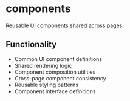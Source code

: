 # components

Reusable UI components shared across pages.

## Functionality
- Common UI component definitions
- Shared rendering logic
- Component composition utilities
- Cross-page component consistency
- Reusable styling patterns
- Component interface definitions